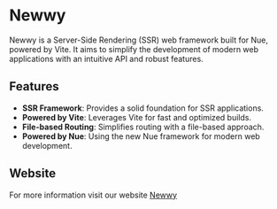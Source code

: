 # Newwy

Newwy is a Server-Side Rendering (SSR) web framework built for Nue, powered by Vite. It aims to simplify the development of modern web applications with an intuitive API and robust features.

## Features

- **SSR Framework**: Provides a solid foundation for SSR applications.
- **Powered by Vite**: Leverages Vite for fast and optimized builds.
- **File-based Routing**: Simplifies routing with a file-based approach.
- **Powered by Nue**: Using the new Nue framework for modern web development.

## Website
For more information visit our website [Newwy](https://newwy.up.railway.app)
